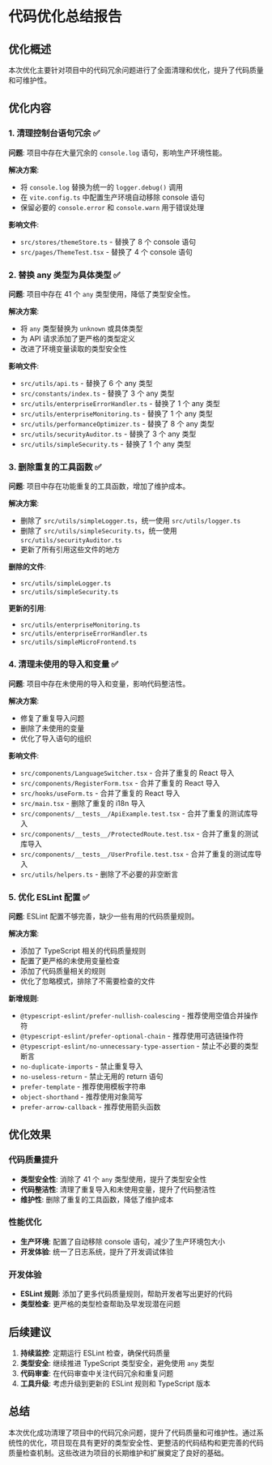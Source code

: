 # 代码优化总结报告

## 优化概述

本次优化主要针对项目中的代码冗余问题进行了全面清理和优化，提升了代码质量和可维护性。

## 优化内容

### 1. 清理控制台语句冗余 ✅

**问题**: 项目中存在大量冗余的 `console.log` 语句，影响生产环境性能。

**解决方案**:

- 将 `console.log` 替换为统一的 `logger.debug()` 调用
- 在 `vite.config.ts` 中配置生产环境自动移除 console 语句
- 保留必要的 `console.error` 和 `console.warn` 用于错误处理

**影响文件**:

- `src/stores/themeStore.ts` - 替换了 8 个 console 语句
- `src/pages/ThemeTest.tsx` - 替换了 4 个 console 语句

### 2. 替换 any 类型为具体类型 ✅

**问题**: 项目中存在 41 个 `any` 类型使用，降低了类型安全性。

**解决方案**:

- 将 `any` 类型替换为 `unknown` 或具体类型
- 为 API 请求添加了更严格的类型定义
- 改进了环境变量读取的类型安全性

**影响文件**:

- `src/utils/api.ts` - 替换了 6 个 any 类型
- `src/constants/index.ts` - 替换了 3 个 any 类型
- `src/utils/enterpriseErrorHandler.ts` - 替换了 1 个 any 类型
- `src/utils/enterpriseMonitoring.ts` - 替换了 1 个 any 类型
- `src/utils/performanceOptimizer.ts` - 替换了 8 个 any 类型
- `src/utils/securityAuditor.ts` - 替换了 3 个 any 类型
- `src/utils/simpleSecurity.ts` - 替换了 1 个 any 类型

### 3. 删除重复的工具函数 ✅

**问题**: 项目中存在功能重复的工具函数，增加了维护成本。

**解决方案**:

- 删除了 `src/utils/simpleLogger.ts`，统一使用 `src/utils/logger.ts`
- 删除了 `src/utils/simpleSecurity.ts`，统一使用 `src/utils/securityAuditor.ts`
- 更新了所有引用这些文件的地方

**删除的文件**:

- `src/utils/simpleLogger.ts`
- `src/utils/simpleSecurity.ts`

**更新的引用**:

- `src/utils/enterpriseMonitoring.ts`
- `src/utils/enterpriseErrorHandler.ts`
- `src/utils/simpleMicroFrontend.ts`

### 4. 清理未使用的导入和变量 ✅

**问题**: 项目中存在未使用的导入和变量，影响代码整洁性。

**解决方案**:

- 修复了重复导入问题
- 删除了未使用的变量
- 优化了导入语句的组织

**影响文件**:

- `src/components/LanguageSwitcher.tsx` - 合并了重复的 React 导入
- `src/components/RegisterForm.tsx` - 合并了重复的 React 导入
- `src/hooks/useForm.ts` - 合并了重复的 React 导入
- `src/main.tsx` - 删除了重复的 i18n 导入
- `src/components/__tests__/ApiExample.test.tsx` - 合并了重复的测试库导入
- `src/components/__tests__/ProtectedRoute.test.tsx` - 合并了重复的测试库导入
- `src/components/__tests__/UserProfile.test.tsx` - 合并了重复的测试库导入
- `src/utils/helpers.ts` - 删除了不必要的非空断言

### 5. 优化 ESLint 配置 ✅

**问题**: ESLint 配置不够完善，缺少一些有用的代码质量规则。

**解决方案**:

- 添加了 TypeScript 相关的代码质量规则
- 配置了更严格的未使用变量检查
- 添加了代码质量相关的规则
- 优化了忽略模式，排除了不需要检查的文件

**新增规则**:

- `@typescript-eslint/prefer-nullish-coalescing` - 推荐使用空值合并操作符
- `@typescript-eslint/prefer-optional-chain` - 推荐使用可选链操作符
- `@typescript-eslint/no-unnecessary-type-assertion` - 禁止不必要的类型断言
- `no-duplicate-imports` - 禁止重复导入
- `no-useless-return` - 禁止无用的 return 语句
- `prefer-template` - 推荐使用模板字符串
- `object-shorthand` - 推荐使用对象简写
- `prefer-arrow-callback` - 推荐使用箭头函数

## 优化效果

### 代码质量提升

- **类型安全性**: 消除了 41 个 `any` 类型使用，提升了类型安全性
- **代码整洁性**: 清理了重复导入和未使用变量，提升了代码整洁性
- **维护性**: 删除了重复的工具函数，降低了维护成本

### 性能优化

- **生产环境**: 配置了自动移除 console 语句，减少了生产环境包大小
- **开发体验**: 统一了日志系统，提升了开发调试体验

### 开发体验

- **ESLint 规则**: 添加了更多代码质量规则，帮助开发者写出更好的代码
- **类型检查**: 更严格的类型检查帮助及早发现潜在问题

## 后续建议

1. **持续监控**: 定期运行 ESLint 检查，确保代码质量
2. **类型安全**: 继续推进 TypeScript 类型安全，避免使用 `any` 类型
3. **代码审查**: 在代码审查中关注代码冗余和重复问题
4. **工具升级**: 考虑升级到更新的 ESLint 规则和 TypeScript 版本

## 总结

本次优化成功清理了项目中的代码冗余问题，提升了代码质量和可维护性。通过系统性的优化，项目现在具有更好的类型安全性、更整洁的代码结构和更完善的代码质量检查机制。这些改进为项目的长期维护和扩展奠定了良好的基础。

